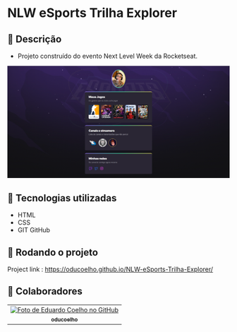 <h1>NLW eSports Trilha Explorer</h1>

## :memo: Descrição
* Projeto construído do evento Next Level Week da Rocketseat.

<img src="Explorer.PNG" />

## :wrench: Tecnologias utilizadas
* HTML
* CSS
* GIT GitHub

## :rocket: Rodando o projeto
Project link : https://oducoelho.github.io/NLW-eSports-Trilha-Explorer/

## :handshake: Colaboradores
<table>
  <tr>
    <td align="center">
      <a href="http://github.com/oducoelho">
        <img src="https://avatars.githubusercontent.com/u/104034703?v=4" width="100px;" alt="Foto de Eduardo Coelho no GitHub"/><br>
        <sub>
          <b>oducoelho</b>
        </sub>
      </a>
    </td>
  </tr>
</table>
